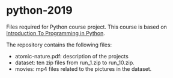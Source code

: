 # python-2019
Files required for Python course project. This course is based on [Introduction To Programming in Python](https://introcs.cs.princeton.edu/python/home/).

The repository contains the following files:
* atomic-nature.pdf: description of the projects
* dataset: ten zip files from run_1.zip to run_10.zip.
* movies: mp4 files related to the pictures in the dataset.
